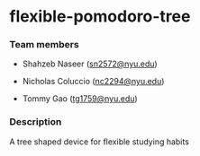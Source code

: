 # flexible-pomodoro-tree

### Team members

* Shahzeb Naseer (sn2572@nyu.edu)

* Nicholas Coluccio (nc2294@nyu.edu)

* Tommy Gao (tg1759@nyu.edu)

### Description

A tree shaped device for flexible studying habits
